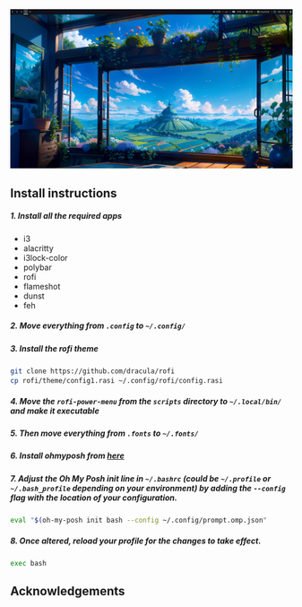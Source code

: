 <div align="center">
<img height="auto" src="/assets/1.png">
</div>
 
## Install instructions

##### 1. Install all the required apps

- i3
- alacritty
- i3lock-color
- polybar
- rofi
- flameshot
- dunst
- feh

##### 2. Move everything from `.config` to `~/.config/`

##### 3. Install the rofi theme

```bash
git clone https://github.com/dracula/rofi
cp rofi/theme/config1.rasi ~/.config/rofi/config.rasi
```

##### 4. Move the `rofi-power-menu` from the `scripts` directory to `~/.local/bin/` and make it executable

##### 5. Then move everything from `.fonts` to `~/.fonts/`

##### 6. Install ohmyposh from [here](https://ohmyposh.dev/docs/)

##### 7. Adjust the Oh My Posh init line in `~/.bashrc` (could be `~/.profile` or `~/.bash_profile` depending on your environment) by adding the `--config` flag with the location of your configuration.

```bash
eval "$(oh-my-posh init bash --config ~/.config/prompt.omp.json"
```

##### 8. Once altered, reload your profile for the changes to take effect.

```bash
exec bash
```

## Acknowledgements
